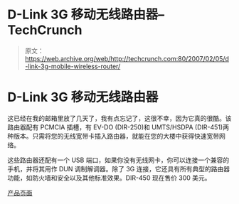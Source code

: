 # D-Link 3G 移动无线路由器–TechCrunch

> 原文：<https://web.archive.org/web/http://techcrunch.com:80/2007/02/05/d-link-3g-mobile-wireless-router/>

# D-Link 3G 移动无线路由器

这已经在我的邮箱里放了几天了，我有点忘记了，这很不幸，因为它真的很酷。该路由器配有 PCMCIA 插槽，有 EV-DO (DIR-250)和 UMTS/HSDPA (DIR-451)两种版本。只需将您的无线宽带卡插入路由器，就能在您的大楼中获得快速宽带网络。

这些路由器还配有一个 USB 端口，如果你没有无线网卡，你可以连接一个兼容的手机，并将其用作 DUN 调制解调器。除了 3G 连接，它还具有所有典型的路由器功能，如防火墙和安全以及其他标准效果。DIR-450 现在售价 300 美元。

[产品页面](https://web.archive.org/web/20210303004207/http://www.dlinkshop.com/product.asp?sku=3135228)
